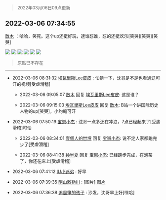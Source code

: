 > 2022年03月06日09点更新
<link rel="stylesheet" href="https://cdn.jsdelivr.net/gh/taotie6/sampleJSON@main/css/photo_show.css">
<meta name="referrer" content="no-referrer" />


 ## 2022-03-06 07:34:55 

 [㪚木](https://www.coolapk.com/feed/34032017?shareKey=MzhlOTgwN2Q4Y2QzNjIyM2ZkZTM~) ：哈哈，笑死。这个up还挺好玩，逮谁怼谁，怼的还挺欢乐[笑哭][笑哭][笑哭] 

<div class="album">
<img class="img-item" src="http://image.coolapk.com/feed/2022/0306/07/1081091_fba25bcb_3292_6209_466@1440x998.jpeg" />
<img class="img-item" src="http://image.coolapk.com/feed/2022/0306/07/1081091_f58c955b_3292_6212_307@1440x438.jpeg" />
<img class="img-item" src="http://image.coolapk.com/feed/2022/0306/07/1081091_42476b55_3292_6214_497@1440x334.jpeg" />
<img class="img-item" src="http://image.coolapk.com/feed/2022/0306/07/1081091_ac17173e_3292_6218_15@1440x319.jpeg" />
<img class="img-item" src="http://image.coolapk.com/feed/2022/0306/07/1081091_b805321b_3292_6226_674@1440x367.jpeg" />
<img class="img-item" src="http://image.coolapk.com/feed/2022/0306/07/1081091_3cccc1c2_3292_6233_185@1440x349.jpeg" />
</div>

> 原贴已不存在 

 ------- 

- 2022-03-06 08:31:32 [埃瓦里斯Lee皮皮](uid=3056837) : 忙猜一下，沈哥是不是也看通辽可汗的视频[受虐滑稽] 

    - 2022-03-06 09:05:07 [㪚木](uid=1081091) 回复 [埃瓦里斯Lee皮皮](uid=3056837): 这是谁？ 

    - 2022-03-06 09:15:03 [埃瓦里斯Lee皮皮](uid=3056837) 回复 [㪚木](uid=1081091): B站一个讲国际历史人物的up[笑哭]，小约翰可汗 

- 2022-03-06 07:50:19 [宝崽小杰](uid=941046) : 沈哥一点多还在冲浪，7点已经起来了[受虐滑稽]可怕 

    - 2022-03-06 08:34:01 [壹個人的丗堺](uid=1461483) 回复 [宝崽小杰](uid=941046): 说不定人家都跑完步了[受虐滑稽] 

    - 2022-03-06 08:41:38 [孙半夏](uid=1851173) 回复 [宝崽小杰](uid=941046): 已经跑步完成，在泡茶了，你还在床上[受虐滑稽] 

- 2022-03-06 07:41:12 [IU小迷弟](uid=2571083) : 好早 

- 2022-03-06 07:39:35 [阴山敕勒川](uid=1028042) : [图片] [图片](http://image.coolapk.com/feed/2018/1217/07/1081091_1545003920_5732@216x196.gif)

- 2022-03-06 07:36:38 [追風箏的孩子](uid=783549) : 沙发，沈哥早上好[嘿哈] 

